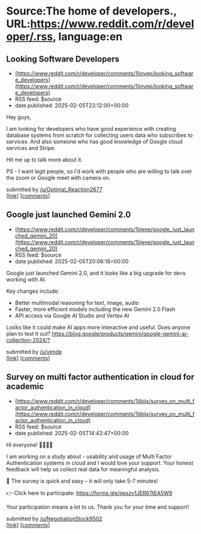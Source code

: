 # Source:The home of developers., URL:https://www.reddit.com/r/developer/.rss, language:en

## Looking Software Developers
 - [https://www.reddit.com/r/developer/comments/1iinvep/looking_software_developers](https://www.reddit.com/r/developer/comments/1iinvep/looking_software_developers)
 - RSS feed: $source
 - date published: 2025-02-05T23:12:00+00:00

<!-- SC_OFF --><div class="md"><p>Hey guys, </p> <p>I am looking for developers who have good experience with creating database systems from scratch for collecting users data who subscribes to services. And also someone who has good knowledge of Google cloud services and Stripe.</p> <p>Hit me up to talk more about it. </p> <p>PS - I want legit people, so I&#39;d work with people who are willing to talk over the zoom or Google meet with camera on. </p> </div><!-- SC_ON --> &#32; submitted by &#32; <a href="https://www.reddit.com/user/Optimal_Reaction2677"> /u/Optimal_Reaction2677 </a> <br/> <span><a href="https://www.reddit.com/r/developer/comments/1iinvep/looking_software_developers/">[link]</a></span> &#32; <span><a href="https://www.reddit.com/r/developer/comments/1iinvep/looking_software_developers/">[comments]</a></span>

## Google just launched Gemini 2.0
 - [https://www.reddit.com/r/developer/comments/1iijene/google_just_launched_gemini_20](https://www.reddit.com/r/developer/comments/1iijene/google_just_launched_gemini_20)
 - RSS feed: $source
 - date published: 2025-02-05T20:06:18+00:00

<!-- SC_OFF --><div class="md"><p>Google just launched Gemini 2.0, and it looks like a big upgrade for devs working with AI.</p> <p>Key changes include:</p> <ul> <li>Better multimodal reasoning for text, image, audio</li> <li>Faster, more efficient models including the new Gemini 2.0 Flash</li> <li>API access via Google AI Studio and Vertex AI</li> </ul> <p>Looks like it could make AI apps more interactive and useful. Does anyone plan to test it out? <a href="https://blog.google/products/gemini/google-gemini-ai-collection-2024/">https://blog.google/products/gemini/google-gemini-ai-collection-2024/?</a></p> </div><!-- SC_ON --> &#32; submitted by &#32; <a href="https://www.reddit.com/user/vjmde"> /u/vjmde </a> <br/> <span><a href="https://www.reddit.com/r/developer/comments/1iijene/google_just_launched_gemini_20/">[link]</a></span> &#32; <span><a href="https://www.reddit.com/r/developer/comments/1iijene/google_just_launched_gemini_20/">[comments]</a></span>

## Survey on multi factor authentication in cloud for academic
 - [https://www.reddit.com/r/developer/comments/1iibijx/survey_on_multi_factor_authentication_in_cloud](https://www.reddit.com/r/developer/comments/1iibijx/survey_on_multi_factor_authentication_in_cloud)
 - RSS feed: $source
 - date published: 2025-02-05T14:43:47+00:00

<!-- SC_OFF --><div class="md"><p>Hi everyone! 🙋‍♂🙋‍♀</p> <p>I am working on a study about - usability and usage of Multi Factor Authentication systems in cloud and I would love your support. Your honest feedback will help us collect real data for meaningful analysis.</p> <p>📝 The survey is quick and easy – it will only take 5-7 minutes!</p> <p>👉 Click here to participate: <a href="https://forms.gle/qeszv1JER6TtEA5W9">https://forms.gle/qeszv1JER6TtEA5W9</a></p> <p>Your participation means a lot to us. Thank you for your time and support!</p> </div><!-- SC_ON --> &#32; submitted by &#32; <a href="https://www.reddit.com/user/NegotiationStock9502"> /u/NegotiationStock9502 </a> <br/> <span><a href="https://www.reddit.com/r/developer/comments/1iibijx/survey_on_multi_factor_authentication_in_cloud/">[link]</a></span> &#32; <span><a href="https://www.reddit.com/r/developer/comments/1iibijx/survey_on_multi_factor_authentication_in_cloud/">[comments]</a></span>

